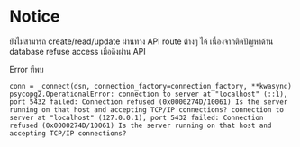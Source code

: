# Notice 
ยังไม่สามารถ create/read/update ผ่านทาง API route ต่างๆ ได้ เนื่องจากติดปัญหาด้าน database refuse access เมื่อดึงผ่าน API


Error ทีพบ

`conn = _connect(dsn, connection_factory=connection_factory, **kwasync)
psycopg2.OperationalError: connection to server at "localhost" (::1), port 5432 failed: Connection refused (0x0000274D/10061)
        Is the server running on that host and accepting TCP/IP connections?
connection to server at "localhost" (127.0.0.1), port 5432 failed: Connection refused (0x0000274D/10061)
        Is the server running on that host and accepting TCP/IP connections?`